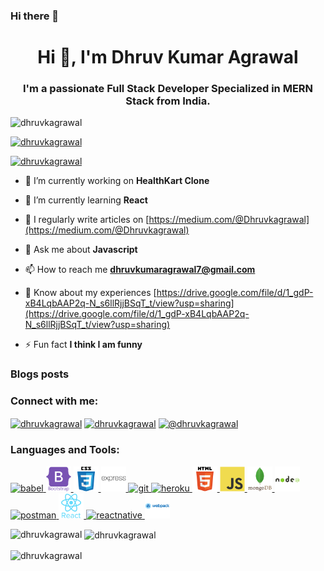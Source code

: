 ### Hi there 👋

<h1 align="center">Hi 👋, I'm Dhruv Kumar Agrawal</h1>
<h3 align="center">I'm a passionate Full Stack Developer Specialized in MERN Stack from India.</h3>

<p align="left"> <img src="https://komarev.com/ghpvc/?username=dhruvkagrawal&label=Profile%20views&color=0e75b6&style=flat" alt="dhruvkagrawal" /> </p>

<p align="left"> <a href="https://github.com/ryo-ma/github-profile-trophy"><img src="https://github-profile-trophy.vercel.app/?username=dhruvkagrawal" alt="dhruvkagrawal" /></a> </p>

<p align="left"> <a href="https://twitter.com/dhruvkagrawal" target="blank"><img src="https://img.shields.io/twitter/follow/dhruvkagrawal?logo=twitter&style=for-the-badge" alt="dhruvkagrawal" /></a> </p>

- 🔭 I’m currently working on **HealthKart Clone**

- 🌱 I’m currently learning **React**

- 📝 I regularly write articles on [https://medium.com/@Dhruvkagrawal](https://medium.com/@Dhruvkagrawal)

- 💬 Ask me about **Javascript**

- 📫 How to reach me **dhruvkumaragrawal7@gmail.com**

- 📄 Know about my experiences [https://drive.google.com/file/d/1_gdP-xB4LqbAAP2q-N_s6llRjjBSqT_t/view?usp=sharing](https://drive.google.com/file/d/1_gdP-xB4LqbAAP2q-N_s6llRjjBSqT_t/view?usp=sharing)

- ⚡ Fun fact **I think I am funny**

### Blogs posts
<!-- BLOG-POST-LIST:START -->
<!-- BLOG-POST-LIST:END -->

<h3 align="left">Connect with me:</h3>
<p align="left">
<a href="https://twitter.com/dhruvkagrawal" target="blank"><img align="center" src="https://raw.githubusercontent.com/rahuldkjain/github-profile-readme-generator/master/src/images/icons/Social/twitter.svg" alt="dhruvkagrawal" height="30" width="40" /></a>
<a href="https://linkedin.com/in/dhruvkagrawal" target="blank"><img align="center" src="https://raw.githubusercontent.com/rahuldkjain/github-profile-readme-generator/master/src/images/icons/Social/linked-in-alt.svg" alt="dhruvkagrawal" height="30" width="40" /></a>
<a href="https://medium.com/@dhruvkagrawal" target="blank"><img align="center" src="https://raw.githubusercontent.com/rahuldkjain/github-profile-readme-generator/master/src/images/icons/Social/medium.svg" alt="@dhruvkagrawal" height="30" width="40" /></a>
</p>

<h3 align="left">Languages and Tools:</h3>
<p align="left"> <a href="https://babeljs.io/" target="_blank" rel="noreferrer"> <img src="https://www.vectorlogo.zone/logos/babeljs/babeljs-icon.svg" alt="babel" width="40" height="40"/> </a> <a href="https://getbootstrap.com" target="_blank" rel="noreferrer"> <img src="https://raw.githubusercontent.com/devicons/devicon/master/icons/bootstrap/bootstrap-plain-wordmark.svg" alt="bootstrap" width="40" height="40"/> </a> <a href="https://www.w3schools.com/css/" target="_blank" rel="noreferrer"> <img src="https://raw.githubusercontent.com/devicons/devicon/master/icons/css3/css3-original-wordmark.svg" alt="css3" width="40" height="40"/> </a> <a href="https://expressjs.com" target="_blank" rel="noreferrer"> <img src="https://raw.githubusercontent.com/devicons/devicon/master/icons/express/express-original-wordmark.svg" alt="express" width="40" height="40"/> </a> <a href="https://git-scm.com/" target="_blank" rel="noreferrer"> <img src="https://www.vectorlogo.zone/logos/git-scm/git-scm-icon.svg" alt="git" width="40" height="40"/> </a> <a href="https://heroku.com" target="_blank" rel="noreferrer"> <img src="https://www.vectorlogo.zone/logos/heroku/heroku-icon.svg" alt="heroku" width="40" height="40"/> </a> <a href="https://www.w3.org/html/" target="_blank" rel="noreferrer"> <img src="https://raw.githubusercontent.com/devicons/devicon/master/icons/html5/html5-original-wordmark.svg" alt="html5" width="40" height="40"/> </a> <a href="https://developer.mozilla.org/en-US/docs/Web/JavaScript" target="_blank" rel="noreferrer"> <img src="https://raw.githubusercontent.com/devicons/devicon/master/icons/javascript/javascript-original.svg" alt="javascript" width="40" height="40"/> </a> <a href="https://www.mongodb.com/" target="_blank" rel="noreferrer"> <img src="https://raw.githubusercontent.com/devicons/devicon/master/icons/mongodb/mongodb-original-wordmark.svg" alt="mongodb" width="40" height="40"/> </a> <a href="https://nodejs.org" target="_blank" rel="noreferrer"> <img src="https://raw.githubusercontent.com/devicons/devicon/master/icons/nodejs/nodejs-original-wordmark.svg" alt="nodejs" width="40" height="40"/> </a> <a href="https://postman.com" target="_blank" rel="noreferrer"> <img src="https://www.vectorlogo.zone/logos/getpostman/getpostman-icon.svg" alt="postman" width="40" height="40"/> </a> <a href="https://reactjs.org/" target="_blank" rel="noreferrer"> <img src="https://raw.githubusercontent.com/devicons/devicon/master/icons/react/react-original-wordmark.svg" alt="react" width="40" height="40"/> </a> <a href="https://reactnative.dev/" target="_blank" rel="noreferrer"> <img src="https://reactnative.dev/img/header_logo.svg" alt="reactnative" width="40" height="40"/> </a> <a href="https://webpack.js.org" target="_blank" rel="noreferrer"> <img src="https://raw.githubusercontent.com/devicons/devicon/d00d0969292a6569d45b06d3f350f463a0107b0d/icons/webpack/webpack-original-wordmark.svg" alt="webpack" width="40" height="40"/> </a> </p>

<p><img align="left" src="https://github-readme-stats.vercel.app/api/top-langs?username=dhruvkagrawal&show_icons=true&locale=en&layout=compact" alt="dhruvkagrawal" /></p>

<p>&nbsp;<img align="center" src="https://github-readme-stats.vercel.app/api?username=dhruvkagrawal&show_icons=true&locale=en" alt="dhruvkagrawal" /></p>

<p><img align="center" src="https://github-readme-streak-stats.herokuapp.com/?user=dhruvkagrawal&" alt="dhruvkagrawal" /></p>
